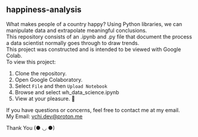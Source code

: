 ## happiness-analysis
What makes people of a country happy? Using Python libraries, we can manipulate data and extrapolate meaningful conclusions.\
This repository consists of an .ipynb and .py file that document the process a data scientist normally goes through to draw trends.\
This project was constructed and is intended to be viewed with Google Colab.\
To view this project:
1. Clone the repository.
2. Open Google Colaboratory.
3. Select `File` and then `Upload Notebook` 
4. Browse and select wh_data_science.ipynb
5. View at your pleasure. 🌴

If you have questions or concerns, feel free to contact me at my email.\
My Email: vchi.dev@proton.me

Thank You (● ◡ ●)
